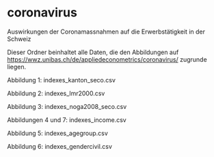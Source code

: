 # coronavirus
Auswirkungen der Coronamassnahmen auf die Erwerbstätigkeit in der Schweiz

Dieser Ordner beinhaltet alle Daten, die den Abbildungen auf https://wwz.unibas.ch/de/appliedeconometrics/coronavirus/ zugrunde liegen. 

Abbildung 1:         indexes_kanton_seco.csv

Abbildung 2:         indexes_lmr2000.csv

Abbildung 3:         indexes_noga2008_seco.csv

Abbildungen 4 und 7: indexes_income.csv

Abbildung 5:         indexes_agegroup.csv

Abbildung 6:         indexes_gendercivil.csv
